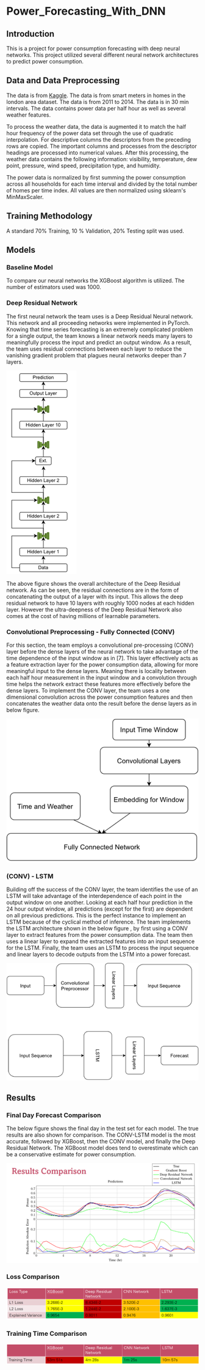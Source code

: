 # Power_Forecasting_With_DNN

## Introduction

This is a project for power consumption forecasting with deep neural networks. This project utilized several different neural network architectures to predict power consumption.

## Data and Data Preprocessing

The data is from [Kaggle](https://www.kaggle.com/datasets/jeanmidev/smart-meters-in-london). The data is from smart meters in homes in the london area dataset. The data is from 2011 to 2014. The data is in 30 min intervals. The data contains power data per half hour as well as several weather features.

To process the weather data, the data is augmented it to match the half hour frequency of the power data set through the use of quadratic interpolation. For descriptive columns the descriptors from the preceding rows are copied. The important columns and processes from the descriptor headings are processed into numerical values. After this processing, the weather data contains the following information: visibility, temperature, dew point, pressure, wind speed, precipitation
type, and humidity.  

The power data is normalized by first summing the power consumption across all households for each time interval and divided by the total number of homes per time index. All values are then normalized using sklearn's MinMaxScaler.

## Training Methodology

A standard 70% Training, 10 % Validation, 20% Testing split was used.

## Models

### Baseline Model

To compare our neural networks the XGBoost algorithm is utilized. The number of estimators used was 1000.

### Deep Residual Network

The first neural network the team uses is a Deep Residual Neural network. This network and all proceeding networks were implemented in PyTorch. Knowing that time series forecasting is an extremely complicated problem for a single output, the team knows a linear network needs many layers to meaningfully process the input and predict an output window. As a result, the team uses residual connections between each layer to reduce the vanishing gradient problem that plagues neural networks deeper than 7 layers.

![Deep Residual Network](./figures/DeepRes_Arch.png)

The above figure  shows the overall architecture of the Deep Residual network. As can be seen, the residual connections are in the form of concatenating the output of a layer with its input. This allows the deep residual network to have 10 layers with roughly 1000 nodes at each hidden layer. However the ultra-deepness of the Deep Residual Network also comes at the cost of having millions of learnable parameters.

### Convolutional Preprocessing - Fully Connected (CONV)

For this section, the team employs a convolutional pre-processing (CONV) layer before the dense layers of the neural network to take advantage of the time dependence of the input window as in [7]. This layer effectively acts as a feature extraction layer for the power consumption data, allowing for more meaningful input to the dense layers. Meaning there is locality between each half hour measurement in the input window and a convolution through time helps the network extract these features more effectively before the dense layers. To implement the CONV layer, the team uses a one dimensional convolution across the power consumption features and then concatenates the weather data onto the result before the dense layers as in below figure.

![Convolutional Neural Network](./figures/CNN_Prep.png)

### (CONV) - LSTM

Building off the success of the CONV layer, the team identifies the use of an LSTM will take advantage of the interdependence of each point in the output window on one another. Looking at each half hour prediction in the 24 hour output window, all predictions (except for the first) are dependent on all previous predictions. This is the perfect instance to implement an LSTM because of the cyclical method of inference. The team implements the LSTM architecture shown in the below figure , by first using a CONV layer to extract features from the power consumption data. The team then uses a linear layer to expand the extracted features into an input sequence for the LSTM. Finally, the team uses an LSTM to process the input sequence and linear layers to decode outputs from the LSTM into a power forecast.

![LSTM_Arch](./figures/LSTM_Arch.png)

## Results

### Final Day Forecast Comparison

The below figure shows the final day in the test set for each model. The true results are also shown for comparison. The CONV-LSTM model is the most accurate, followed by XGBoost, then the CONV model, and finally the Deep Residual Network. The XGBoost model does tend to overestimate which can be a conservative estimate for power consumption.

![Final Day Forecast Comparison](./figures/results_comparison.png)

### Loss Comparison

![Loss Comparison](./figures/loss_comparison.png)

### Training Time Comparison

![Training Time Comparison](./figures/timing_comparison.png)
